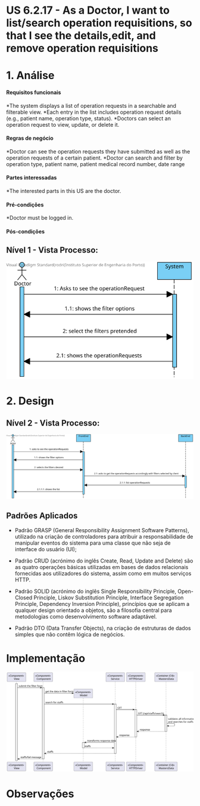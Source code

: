 # US 6.2.17 - As a Doctor, I want to list/search operation requisitions, so that I see the details,edit, and remove operation requisitions


# 1. Análise

#### Requisitos funcionais


*The system displays a list of operation requests in a searchable and filterable view.
*Each entry in the list includes operation request details (e.g., patient name, operation type, status).
*Doctors can select an operation request to view, update, or delete it.


#### Regras de negócio

*Doctor can see the operation requests they have submitted as well as the operation requests of a certain patient.
*Doctor can search and filter by operation type, patient name, patient medical record number, date range


#### Partes interessadas

*The interested parts in this US are the doctor.

#### Pré-condições

*Doctor must be logged in.
 
#### Pós-condições


## Nível 1 - Vista Processo:
![N1_VP_US19](L1/Lvl1view.svg)

# 2. Design

## Nível 2 - Vista Processo:
![N2_VP_US19](L2/Lvl2view.svg)

##  Padrões Aplicados

* Padrão GRASP (General Responsibility Assignment Software Patterns), utilizado na criação de controladores para atribuir a responsabilidade de manipular eventos do sistema para uma classe que não seja de interface do usuário (UI);

* Padrão CRUD (acrónimo do inglês Create, Read, Update and Delete) são as quatro operações básicas utilizadas em bases de dados relacionais fornecidas aos utilizadores do sistema, assim como em muitos serviços HTTP.

* Padrão SOLID (acrónimo do inglês Single Responsibility Principle, Open-Closed Principle, Liskov Substitution Principle, Interface Segregation Principle, Dependency Inversion Principle), princípios que se aplicam a qualquer design orientado a objetos, são a filosofia central para metodologias como desenvolvimento software adaptável.

* Padrão DTO (Data Transfer Objects), na criação de estruturas de dados simples que não contêm lógica de negócios.


# Implementação
![N3_VP_US19](L3/Process_View.svg)

# Observações
